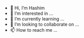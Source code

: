 - 👋 Hi, I’m Hashim
- 👀 I’m interested in ...
- 🌱 I’m currently learning ...
- 💞️ I’m looking to collaborate on ...
- 📫 How to reach me ...

<!---
Hmxgt/Hmxgt is a ✨ special ✨ repository because its `README.md` (this file) appears on your GitHub profile.
You can click the Preview link to take a look at your changes.
--->
